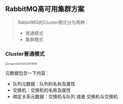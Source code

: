 ## RabbitMQ高可用集群方案

> RabbitMQ的Cluster模式分为两种：
>
> - 普通模式
> - 集群模式

### Cluster普通模式

<img src="https://ldt-typora.oss-cn-shenzhen.aliyuncs.com/img/image-20220323214718135.png" alt="image-20220323214718135" style="zoom:50%;" />

元数据包含一下内容：

- 队列元数据：队列的名称及属性
- 交换机：交换机的名称及属性
- 绑定关系元数据：交换机与队列 或者 交换机与交换机